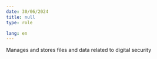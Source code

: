 ```yaml
---
date: 30/06/2024
title: null
type: role

lang: en
---
```


Manages and stores files and data related to digital security
